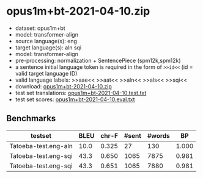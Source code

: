 # opus1m+bt-2021-04-10.zip

* dataset: opus1m+bt
* model: transformer-align
* source language(s): eng
* target language(s): aln sqi
* model: transformer-align
* pre-processing: normalization + SentencePiece (spm12k,spm12k)
* a sentence initial language token is required in the form of `>>id<<` (id = valid target language ID)
* valid language labels: >>aae<< >>aat<< >>aln<< >>als<< >>sqi<<
* download: [opus1m+bt-2021-04-10.zip](https://object.pouta.csc.fi/Tatoeba-MT-models/eng-sqj/opus1m+bt-2021-04-10.zip)
* test set translations: [opus1m+bt-2021-04-10.test.txt](https://object.pouta.csc.fi/Tatoeba-MT-models/eng-sqj/opus1m+bt-2021-04-10.test.txt)
* test set scores: [opus1m+bt-2021-04-10.eval.txt](https://object.pouta.csc.fi/Tatoeba-MT-models/eng-sqj/opus1m+bt-2021-04-10.eval.txt)

## Benchmarks

| testset | BLEU  | chr-F | #sent | #words | BP |
|---------|-------|-------|-------|--------|----|
| Tatoeba-test.eng-aln 	| 10.0 	| 0.325 	| 27 	| 130 	| 1.000 |
| Tatoeba-test.eng-sqi 	| 43.3 	| 0.650 	| 1065 	| 7875 	| 0.981 |
| Tatoeba-test.eng-sqi 	| 43.3 	| 0.651 	| 1065 	| 7880 	| 0.981 |

